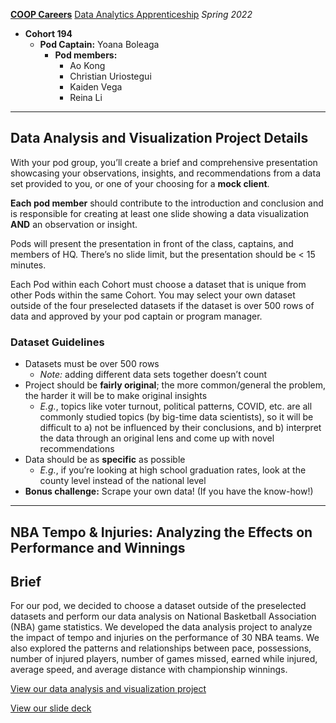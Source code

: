 [**COOP Careers**](https://coopcareers.org/) [Data Analytics Apprenticeship](https://coopcareers.org/data-analytics) *Spring 2022*

- **Cohort 194**
  - **Pod Captain:** Yoana Boleaga
    - **Pod members:**
      - Ao Kong
      - Christian Uriostegui
      - Kaiden Vega
      - Reina Li

----------

## Data Analysis and Visualization Project Details

With your pod group, you’ll create a brief and comprehensive presentation showcasing your observations, insights, and recommendations from a data set provided to you, or one of your choosing for a **mock client**. 

**Each pod member** should contribute to the introduction and conclusion and is responsible for creating at least one slide showing a data visualization **AND** an observation or insight.

Pods will present the presentation in front of the class, captains, and members of HQ. There’s no slide limit, but the presentation should be < 15 minutes.

Each Pod within each Cohort must choose a dataset that is unique from other Pods within the same Cohort. You may select your own dataset outside of the four preselected datasets if the dataset is over 500 rows of data and approved by your pod captain or program manager. 

### Dataset Guidelines

- Datasets must be over 500 rows 
  - *Note:* adding different data sets together doesn’t count
- Project should be **fairly original**; the more common/general the problem, the harder it will be to make original insights 
  - *E.g.*, topics like voter turnout, political patterns, COVID, etc. are all commonly studied topics (by big-time data scientists), so it will be difficult to a) not be influenced by their conclusions, and b) interpret the data through an original lens and come up with novel recommendations
- Data should be as **specific** as possible
  - *E.g.*, if you’re looking at high school graduation rates, look at the county level instead of the national level
- **Bonus challenge:** Scrape your own data! (If you have the know-how!)

----------

## NBA Tempo & Injuries: Analyzing the Effects on Performance and Winnings

## Brief

For our pod, we decided to choose a dataset outside of the preselected datasets and perform our data analysis on National Basketball Association (NBA) game statistics. We developed the data analysis project to analyze the impact of tempo and injuries on the performance of 30 NBA teams. We also explored the patterns and relationships between pace, possessions, number of injured players, number of games missed, earned while injured, average speed, and average distance with championship winnings.

[View our data analysis and visualization project](https://github.com/reinarin/coopcareers/blob/main/dataproject/NBA_Tempo_and_Injuries.md)

[View our slide deck](https://docs.google.com/presentation/d/1WhIo0Hkeu05fPMJh3KJ1lUIpVH9W1o2XYcaSJjb_PGQ/edit?usp=sharing)
